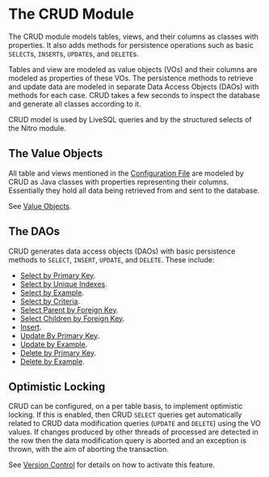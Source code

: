 # The CRUD Module

The CRUD module models tables, views, and their columns as classes with properties. It also adds methods
for persistence operations such as basic `SELECT`s, `INSERT`s, `UPDATE`s, and `DELETE`s.

Tables and view are modeled as value objects (VOs) and their columns are modeled as properties of these VOs. 
The persistence methods to retrieve and update data are modeled in separate Data Access Objects (DAOs) with
methods for each case. CRUD takes a few seconds to inspect the database and generate all classes according to it.

CRUD model is used by LiveSQL queries and by the structured selects of the Nitro module.


## The Value Objects

All table and views mentioned in the [Configuration File](../config/configuration-file-structure.md) are
modeled by CRUD as Java classes with properties representing their columns. Essentially they hold all
data being retrieved from and sent to the database.

See [Value Objects](./value-objects.md).


## The DAOs

CRUD generates data access objects (DAOs) with basic persistence methods to `SELECT`, `INSERT`, `UPDATE`, and `DELETE`.
These include:

- [Select by Primary Key]().
- [Select by Unique Indexes]().
- [Select by Example]().
- [Select by Criteria]().
- [Select Parent by Foreign Key]().
- [Select Children by Foreign Key]().
- [Insert]().
- [Update By Primary Key]().
- [Update by Example]().
- [Delete by Primary Key]().
- [Delete by Example]().


## Optimistic Locking

CRUD can be configured, on a per table basis, to implement optimistic locking. If this is enabled, then CRUD `SELECT` queries
get automatically related to CRUD data modification queries (`UPDATE` and `DELETE`) using the VO values. If changes
produced by other threads of processed are detected in the row then the data modification query is aborted and an
exception is thrown, with the aim of aborting the transaction.

See [Version Control](../config/tags/version-control-column.md) for details on how to activate this feature.





